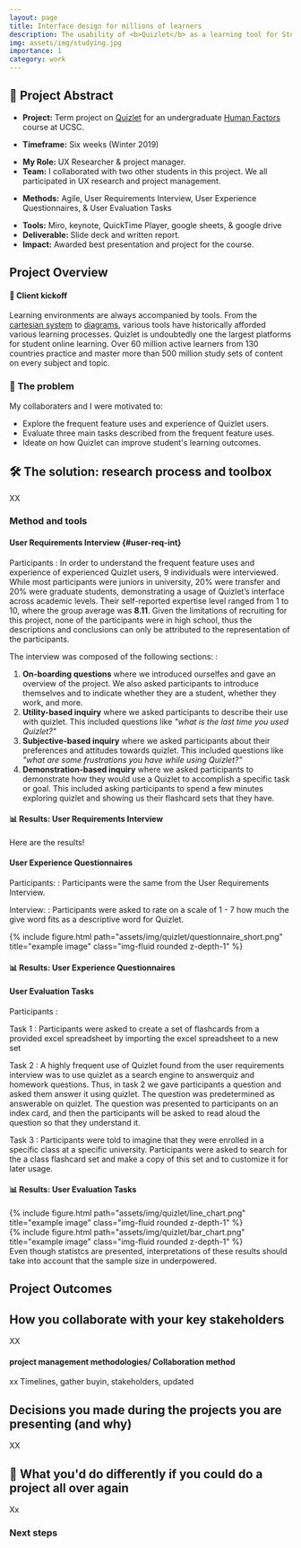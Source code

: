 ```yaml
---
layout: page
title: Interface design for millions of learners
description: The usability of <b>Quizlet</b> as a learning tool for Students
img: assets/img/studying.jpg
importance: 1
category: work
---
```

<!--Abstract-->
## 📌 Project Abstract 
<!--2. Client/Company/Project type-->
- <b>Project:</b> Term project on [Quizlet](https://quizlet.com/) for an undergraduate [Human Factors](https://psychology.ucsc.edu/courses/index.php/course/2190-42801/human-factors) course at UCSC.
<!--3. Project date (When did you work on the project)-->
- <b>Timeframe:</b> Six weeks (Winter 2019)
<!--4. Your role (What you were responsible for on the project)-->
- <b>My Role:</b> UX Researcher & project manager.
- <b>Team:</b> I collaborated with two other students in this project. We all participated in UX research and project management. 
<!--UX methods-->
- <b>Methods:</b> Agile, User Requirements Interview, User Experience Questionnaires, & User Evaluation Tasks
<!--logos-->
- <b>Tools:</b> Miro, keynote, QuickTime Player, google sheets, & google drive
- <b> Deliverable: </b> Slide deck and written report.
- <b>Impact:</b> Awarded best presentation and project for the course. 

## Project Overview
<!-- importance -->

#### 🚀 Client kickoff 
Learning environments are always accompanied by tools. From the [cartesian system](https://wild.maths.org/rené-descartes-and-fly-ceiling) to [diagrams](https://link.springer.com/article/10.1186/s41235-016-0031-6), various tools have historically afforded various learning processes. 
Quizlet is undoubtedly one the largest platforms for student online learning. Over 60 million active learners from 130 countries practice and master more than 500 million study sets of content on every subject and topic.  

<!--example:Healthcare is an inevitable service for millions of people — athenahealth works to make it a better experience. Since families, health needs, and resources vary from person to person: “navigating healthcare” may look vastly different because multiple factors affecting their experience.-->

### 🔎 The problem
<!--Explore the healthcare experience for young adults and the individuals who are still involved in managing it

Understand the pain points for all parties involved and search for underlying patterns 

Ideate how athenahealth can improve the experience to set young adults and their families up for success -->
My collaboraters and I were motivated to:
- Explore the frequent feature uses and experience of Quizlet users.
- Evaluate three main tasks described from the frequent feature uses.
- Ideate on how Quizlet can improve student's learning outcomes.

<!-- NA ### :pencil: Notes  -->

<!--5. Project Summary/About this Project (An overview that summarizes the project, goal and results)-->

## 🛠️  The solution: research process and toolbox 
XX
<!--### The challenge: research questions
<!--6. The challenge (What specific problem, user needs, business requirements and/or pain points that the project solves. Were there any technical constraints or business KPIs you had to keep in mind? Who are you users and what are their specific needs)-->
### Method and tools
<!--7. Solution (What method/process were used to solve specific problem, user needs, business requirements and/or pain points? How did features address the objectives?)--> 
#### User Requirements Interview {#user-req-int}
Participants
: In order to understand the frequent feature uses and experience of experienced Quizlet users, 9 individuals were interviewed. While most participants were juniors in university, 20% were transfer and 20% were graduate students, demonstrating a usage of Quizlet’s interface across academic levels. Their self-reported expertise level ranged from 1 to 10, where the group average was <b>8.11</b>. Given the limitations of recruiting for this project, none of the participants were in high school, thus the descriptions and conclusions can only be attributed to the representation of the participants. 


The interview was composed of the following sections: 
: 

1. <b>On-boarding questions</b> where we introduced ourselfes and gave an overview of the project. We also asked participants to introduce themselves and to indicate whether they are a student, whether they work, and more.
2. <b>Utility-based inquiry</b> where we asked participants to describe their use with quizlet. This included questions like <i>"what is the last time you used Quizlet?"</i>
3. <b>Subjective-based inquiry</b> where we asked participants about their preferences and attitudes towards quizlet. This included questions like <i>"what are some frustrations you have while using Quizlet?"</i>
4. <b>Demonstration-based inquiry</b> where we asked participants to demonstrate how they would use a Quizlet to accomplish a specific task or goal. This included asking participants to spend a few minutes exploring quizlet and showing us their flashcard sets that they have.


#### 📊 Results: User Requirements Interview
<!--8. Results (Project success metrics, awards, reflections, project next steps and/or lessons learnt)-->
Here are the results! 

#### User Experience Questionnaires
Participants:
: Participants were the same from the User Requirements Interview.  

Interview:
: Participants were asked to rate on a scale of 1 - 7 how much the give word fits as a descriptive word for Quizlet. 
<div class="row">
    <div class="col-sm mt-3 mt-md-0">
        {% include figure.html path="assets/img/quizlet/questionnaire_short.png" title="example image" class="img-fluid rounded z-depth-1" %}
    </div>
</div>

#### 📊 Results: User Experience Questionnaires
<!--8. Results (Project success metrics, awards, reflections, project next steps and/or lessons learnt)-->
#### User Evaluation Tasks
Participants
: 


Task 1
: Participants were asked to create a set of flashcards from a provided excel spreadsheet by importing the excel spreadsheet to a new set


Task 2 
: A highly frequent use of Quizlet found from the user requirements interview was to use quizlet as a search engine to answerquiz and homework questions.  Thus, in task 2 we gave participants a question and asked them answer it using quizlet. The question was predetermined as answerable on quizlet. The question was presented to participants on an index card, and then the participants will be asked to read aloud the question so that they understand it.

Task 3
: Participants were told to imagine that they were enrolled in a specific class at a specific university. Participants were asked to search for the a class flashcard set and make a copy of this set and to customize it for later usage. 
 

#### 📊 Results: User Evaluation Tasks
<!--8. Results (Project success metrics, awards, reflections, project next steps and/or lessons learnt)--> 


<div class="row">
    <div class="col-sm mt-3 mt-md-0">
        {% include figure.html path="assets/img/quizlet/line_chart.png" title="example image" class="img-fluid rounded z-depth-1" %}
    </div>
    <div class="col-sm mt-3 mt-md-0">
        {% include figure.html path="assets/img/quizlet/bar_chart.png" title="example image" class="img-fluid rounded z-depth-1" %}
    </div>
<div class="caption">
    Even though statistcs are presented, interpretations of these results should take into account that the sample size in underpowered. 
</div>
</div>

## Project Outcomes

## How you collaborate with your key stakeholders
XX 
#### project management methodologies/ Collaboration method 
xx
Timelines, gather buyin, stakeholders, updated

## Decisions you made during the projects you are presenting (and why)
XX


## 💭 What you'd do differently if you could do a project all over again 
Xx 

### Next steps

